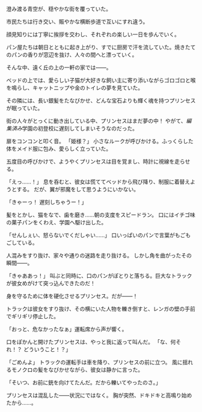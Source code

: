 <!-- title: プリンセス 1 -->

澄み渡る青空が、穏やかな街を覆っていた。

市民たちは行き交い、賑やかな横断歩道で互いにすれ違う。

顔見知りには丁寧に挨拶を交わし、それぞれの楽しい一日を歩んでいく。

パン屋たちは朝日とともに起き上がり、すでに厨房で汗を流していた。焼きたてのパンの香りが窓辺を抜け、人々の間へと漂っていく。

そんな中、遠く丘の上の一軒の家では――。

ベッドの上では、愛らしい子猫が大好きな飼い主に寄り添いながらゴロゴロと喉を鳴らし、キャットニップや金のトイレの夢を見ていた。

その隣には、長い銀髪をたなびかせ、どんな宝石よりも輝く魂を持つプリンセスが眠っていた。

街の人々がとっくに動き出している中、プリンセスはまだ夢の中！
やがて、$編集済み$学園の初登校に遅刻してしまいそうなのだった。

扉をコンコンと叩く音。
「姫様？」 小さなルークが呼びかける。ふっくらした体をメイド服に包み、愛らしく立っていた。

五度目の呼びかけで、ようやくプリンセスは目を覚まし、時計に視線を走らせる。

「えっ……！」 息を呑むと、彼女は慌ててベッドから飛び降り、制服に着替えようとする。
だが、翼が邪魔をして思うようにいかない。

「きゃーっ！ 遅刻しちゃうー！」

髪をとかし、猫をなで、歯を磨き……朝の支度をスピードラン。
口にはイチゴ味の菓子パンをくわえ、学園へ駆け出した。

「せんしぇい、怒らないでくだしゃい……」
口いっぱいのパンで言葉がもごもごしている。

人混みをすり抜け、家々や通りの迷路を走り抜ける。
しかし角を曲がったその瞬間――。

「きゃああっ！」
叫ぶと同時に、口のパンがぽとりと落ちる。巨大なトラックが彼女めがけて突っ込んできたのだ！

身を守るために体を硬化させるプリンセス。だが――！

トラックは彼女をすり抜け、その横にいた人物を轢き倒すと、レンガの壁の手前でギリギリ停止した。

「おっと、危なかったなぁ」運転席から声が響く。

口をぽかんと開けたプリンセスは、やっと我に返って叫んだ。
「な、何それ！？ どういうこと！？」

「ごめんよ」 トラックの運転手は車を降り、プリンセスの前に立つ。
風に揺れるモノクロの髪をなびかせながら、彼女は静かに言った。

「そいつ、お前に銃を向けてたんだ。だから轢いてやったのさ。」

プリンセスは混乱した――状況にではなく。
胸が突然、ドキドキと高鳴り始めたから……。
